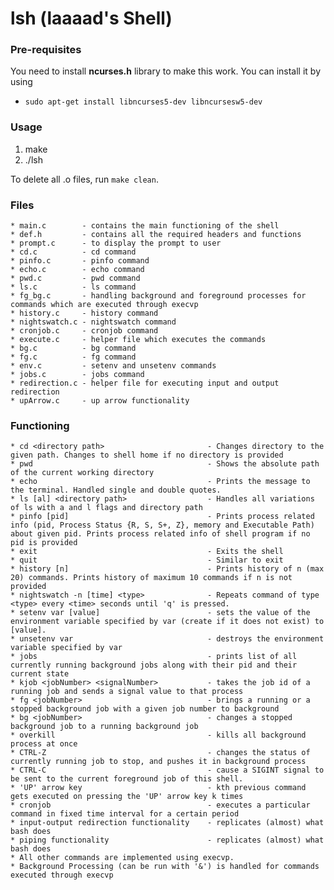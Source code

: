 # lsh (laaaad's Shell)

### Pre-requisites
You need to install **ncurses.h** library to make this work. You can install it by using
- `sudo apt-get install libncurses5-dev libncursesw5-dev`

### Usage
1. make
2. ./lsh

To delete all .o files, run `make clean`.



### Files
    * main.c        - contains the main functioning of the shell
    * def.h         - contains all the required headers and functions
    * prompt.c      - to display the prompt to user
    * cd.c          - cd command
    * pinfo.c       - pinfo command
    * echo.c        - echo command
    * pwd.c         - pwd command
    * ls.c          - ls command
    * fg_bg.c       - handling background and foreground processes for commands which are executed through execvp
    * history.c     - history command
    * nightswatch.c - nightswatch command
    * cronjob.c     - cronjob command
    * execute.c     - helper file which executes the commands
    * bg.c          - bg command
    * fg.c          - fg command
    * env.c         - setenv and unsetenv commands
    * jobs.c        - jobs command
    * redirection.c - helper file for executing input and output redirection
    * upArrow.c     - up arrow functionality

### Functioning
    * cd <directory path>                       - Changes directory to the given path. Changes to shell home if no directory is provided
    * pwd                                       - Shows the absolute path of the current working directory 
    * echo                                      - Prints the message to the terminal. Handled single and double quotes.
    * ls [al] <directory path>                  - Handles all variations of ls with a and l flags and directory path
    * pinfo [pid]                               - Prints process related info (pid, Process Status {R, S, S+, Z}, memory and Executable Path) about given pid. Prints process related info of shell program if no pid is provided
    * exit                                      - Exits the shell
    * quit                                      - Similar to exit
    * history [n]                               - Prints history of n (max 20) commands. Prints history of maximum 10 commands if n is not provided
    * nightswatch -n [time] <type>              - Repeats command of type <type> every <time> seconds until 'q' is pressed.
    * setenv var [value]                        - sets the value of the environment variable specified by var (create if it does not exist) to [value].
    * unsetenv var                              - destroys the environment variable specified by var
    * jobs                                      - prints list of all currently running background jobs along with their pid and their current state
    * kjob <jobNumber> <signalNumber>           - takes the job id of a running job and sends a signal value to that process
    * fg <jobNumber>                            - brings a running or a stopped background job with a given job number to background
    * bg <jobNumber>                            - changes a stopped background job to a running background job
    * overkill                                  - kills all background process at once
    * CTRL-Z                                    - changes the status of currently running job to stop, and pushes it in background process
    * CTRL-C                                    - cause a SIGINT signal to be sent to the current foreground job of this shell.
    * 'UP' arrow key                            - kth previous command gets executed on pressing the 'UP' arrow key k times
    * cronjob                                   - executes a particular command in fixed time interval for a certain period
    * input-output redirection functionality    - replicates (almost) what bash does
    * piping functionality                      - replicates (almost) what bash does
    * All other commands are implemented using execvp. 
    * Background Processing (can be run with '&') is handled for commands executed through execvp
